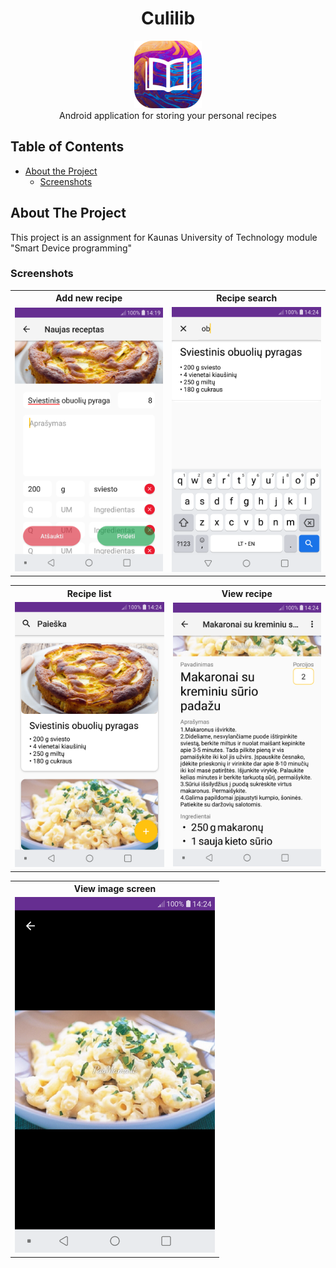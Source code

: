 <div align="center">
 <h1>Culilib</h1>
<img src="https://raw.githubusercontent.com/Airidasz/personal-recipe-app/master/appImages/icon.png" alt="Culilib Icon"><br>
Android application for storing your personal recipes
</div>

## Table of Contents

* [About the Project](#about-the-project)
  * [Screenshots](#screenshots)

## About The Project

This project is an assignment for Kaunas University of Technology module "Smart Device programming" 

### Screenshots

<table>
  <tr>
  <th><center>Add new recipe</center></th>
  <th><center>Recipe search</center></th>
  </tr>
  <tr>
  <td><img src="https://raw.githubusercontent.com/Airidasz/personal-recipe-app/master/appImages/add.png" width="320"/></td>
  <td><img src="https://raw.githubusercontent.com/Airidasz/personal-recipe-app/master/appImages/search.png" width="320" /></td>
  </tr>
</table>

<table>
  <tr>
  <th><center>Recipe list</center></th>
  <th><center>View recipe</center></th>
  </tr>
  <tr>
  <td><img src="https://raw.githubusercontent.com/Airidasz/personal-recipe-app/master/appImages/list.png"  width="320" /> </td>
  <td><img src="https://raw.githubusercontent.com/Airidasz/personal-recipe-app/master/appImages/view.png" width="320"/></td>
  </tr>
</table>

<table>
  <tr>
  <th><center>View image screen</center></th>
  </tr>
  <tr>
  <td><img src="https://raw.githubusercontent.com/Airidasz/personal-recipe-app/master/appImages/view_image.png" width="320"/></td>
  </tr>
</table>
